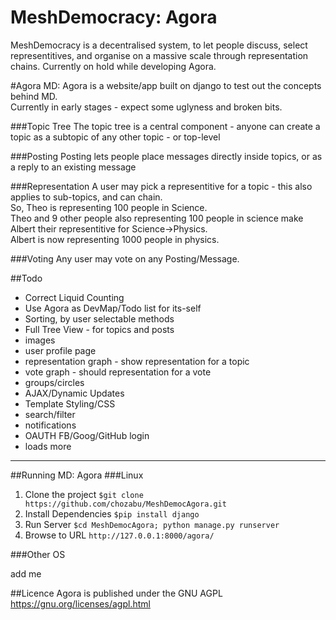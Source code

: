 MeshDemocracy: Agora
==============================
MeshDemocracy is a decentralised system, to let people discuss, select representitives, and organise on a massive scale through representation chains. Currently on hold while developing Agora.

#Agora
MD: Agora is a website/app built on django to test out the  concepts behind MD.  
Currently in early stages - expect some uglyness and broken bits.

###Topic Tree
The topic tree is a central component - anyone can create a topic as a subtopic of any other topic - or top-level

###Posting
Posting lets people place messages directly inside topics, or as a reply to an existing message

###Representation
A user may pick a representitive for a topic - this also applies to sub-topics, and can chain.  
So, Theo is representing 100 people in Science.  
Theo and 9 other people also representing 100 people in science make Albert their representitive for Science->Physics.  
Albert is now representing 1000 people in physics.

###Voting
Any user may vote on any Posting/Message.

##Todo
- Correct Liquid Counting
- Use Agora as DevMap/Todo list for its-self
- Sorting, by user selectable methods
- Full Tree View - for topics and posts
- images
- user profile page
- representation graph - show representation for a topic
- vote graph - should representation for a vote
- groups/circles
- AJAX/Dynamic Updates
- Template Styling/CSS
- search/filter
- notifications
- OAUTH FB/Goog/GitHub login
- loads more

----------------------------
##Running MD: Agora
###Linux

1. Clone the project ```$git clone https://github.com/chozabu/MeshDemocAgora.git```
1. Install Dependencies ```$pip install django```
1. Run Server ```$cd MeshDemocAgora; python manage.py runserver```
1. Browse to URL ```http://127.0.0.1:8000/agora/```

###Other OS

add me

##Licence
Agora is published under the GNU AGPL  
https://gnu.org/licenses/agpl.html  
